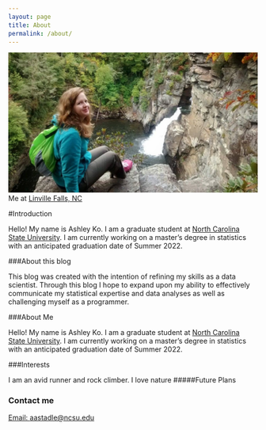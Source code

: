 ```yaml
---
layout: page
title: About
permalink: /about/
---
```

![Me at Linville Falls, NC](https://raw.githubusercontent.com/akoncsugit/akoncsugit.github.io/master/images/aboutmephoto.jpg)
Me at [Linville Falls, NC](https://www.visitnc.com/listing/n9wC/linville-falls)

#Introduction

Hello! My name is Ashley Ko. I am a graduate student at [North Carolina State University](https://www.ncsu.edu/). I am currently working on a master’s degree in statistics with an anticipated graduation date of Summer 2022.

###About this blog

This blog was created with the intention of refining my skills as a data scientist. Through this blog I hope to expand upon my ability to effectively communicate my statistical expertise and data analyses as well as challenging myself as a programmer.

###About Me

Hello! My name is Ashley Ko. I am a graduate student at [North Carolina State University](https://www.ncsu.edu/). I am currently working on a master’s degree in statistics with an anticipated graduation date of Summer 2022.

###Interests

I am an avid runner and rock climber. I love nature
#####Future Plans

### Contact me

[Email: aastadle@ncsu.edu](mailto:aastadle@ncsu.edu)
